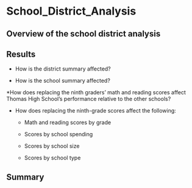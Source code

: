 # School_District_Analysis
## Overview of the school district analysis ##
## Results ##
  * How is the district summary affected?
  
  * How is the school summary affected?
  
  *How does replacing the ninth graders’ math and reading scores affect Thomas High School’s performance relative to the other schools?
  
  * How does replacing the ninth-grade scores affect the following:
      * Math and reading scores by grade
      
      * Scores by school spending
      
      * Scores by school size
      
      * Scores by school type

## Summary ##
